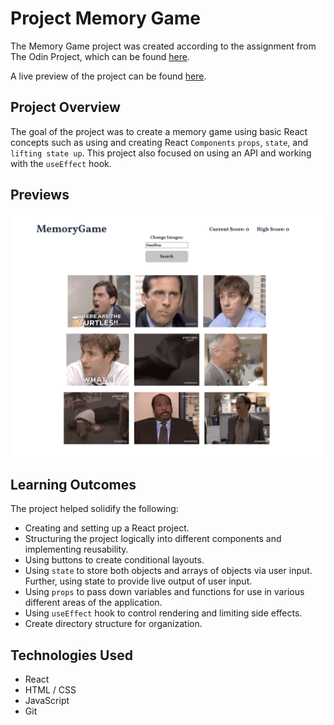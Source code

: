 # Project Memory Game

The Memory Game project was created according to the assignment from The Odin Project, which can be found [here](https://www.theodinproject.com/lessons/node-path-react-new-memory-card).

A live preview of the project can be found [here](https://stellar-mermaid-62f8fb.netlify.app/).

## Project Overview

The goal of the project was to create a memory game using basic React concepts such as using and creating React `Components` `props`, `state`, and `lifting state up`. This project also focused on using an API and working with the `useEffect` hook. 

## Previews

<img src="src/assets/app-preview.png" />

## Learning Outcomes

The project helped solidify the following:

-   Creating and setting up a React project.
-   Structuring the project logically into different components and implementing reusability.
-   Using buttons to create conditional layouts.
-   Using `state` to store both objects and arrays of objects via user input. Further, using state to provide live output of user input.
-   Using `props` to pass down variables and functions for use in various different areas of the application.
-   Using `useEffect` hook to control rendering and limiting side effects.
-   Create directory structure for organization.

## Technologies Used

- React
- HTML / CSS
- JavaScript
- Git